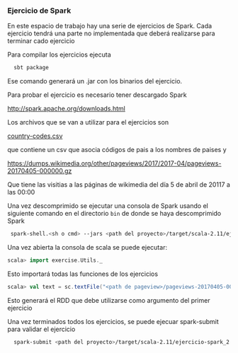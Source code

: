 ### Ejercicio de Spark

En este espacio de trabajo hay una serie de ejercicios de Spark. 
Cada ejercicio tendrá una parte no implementada que deberá realizarse para terminar cado ejercicio

Para compilar los ejercicios ejecuta

```bash
  sbt package
```

Ese comando generará un .jar con los binarios del ejercicio.

Para probar el ejercicio es necesario tener descargado Spark

http://spark.apache.org/downloads.html

Los archivos que se van a utilizar para el ejercicios son

[country-codes.csv](country-codes.csv)

que contiene un csv que asocia códigos de pais a los nombres de paises y 

https://dumps.wikimedia.org/other/pageviews/2017/2017-04/pageviews-20170405-000000.gz

Que tiene las visitias a las páginas de wikimedia del día 5 de abril de 20117 a las 00:00


Una vez descomprimido se ejecutar una consola de Spark usando el siguiente comando en el directorio `bin` de donde se 
 haya descomprimido Spark

```bash
 spark-shell.<sh o cmd> --jars <path del proyecto>/target/scala-2.11/ejercicio-spark_2.11-1.0.jar
```

Una vez abierta la consola de scala se puede ejecutar:

```scala
scala> import exercise.Utils._
```
Esto importará todas las funciones de los ejercicios

```scala
scala> val text = sc.textFile("<path de pageview>/pageviews-20170405-000000.gz")
```

Esto generará el RDD que debe utilizarse como argumento del primer ejercicio


Una vez terminados todos los ejercicios, se puede ejecuar spark-submit para validar el ejercicio


```bash 
  spark-submit <path del proyecto>/target/scala-2.11/ejercicio-spark_2.11-1.0.jar <csv wikimedia> <coutry-codes.csv>
```

